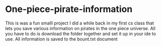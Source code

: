 # One-piece-pirate-information
This is was a fun smalll project I did a while back in my first cs class that lets you save various information on pirates in the one piece universe. 
All you have to do is download the folder together and set it up in your ide to use. All information is saved to the bount.txt document
